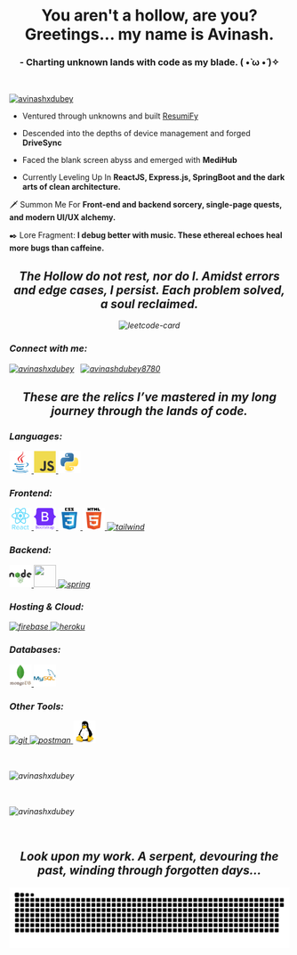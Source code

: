<h1 align="center">You aren't a hollow, are you? Greetings... my name is Avinash.</h1>
<h3 align="center">- Charting unknown lands with code as my blade. ( •̀ ω •́ )✧</h3><br>

<p align="left"> <a href="https://github.com/ryo-ma/github-profile-trophy"><img src="https://github-profile-trophy.vercel.app/?username=avinashxdubey" alt="avinashxdubey" /></a> </p>

- Ventured through unknowns and built [ResumiFy](https://resumify-woad.vercel.app/)
  
- Descended into the depths of device management and forged **DriveSync**
  
- Faced the blank screen abyss and emerged with **MediHub**
  
- Currently Leveling Up In **ReactJS, Express.js, SpringBoot and the dark arts of clean architecture.**

 🗡️  Summon Me For **Front-end and backend sorcery, single-page quests, and modern UI/UX alchemy.**

 ✒️  Lore Fragment: **I debug better with music. These ethereal echoes heal more bugs than caffeine.** <br>

 <div align="center">
    <h2><i>The Hollow do not rest, nor do I. Amidst errors and edge cases, I persist. Each problem solved, a soul reclaimed.</h2>
   <p>
     <img alt="leetcode-card" src="https://leetcard.jacoblin.cool/AvinashDubey8780?theme=light&font=Average%20Sans&ext=heatmap">
   </p>
 </div>

<h3 align="left">Connect with me:</h3>
<p align="left" style="margin4px">
<a href="https://linkedin.com/in/avinashxdubey" target="blank" ><img align="center" src="https://raw.githubusercontent.com/rahuldkjain/github-profile-readme-generator/master/src/images/icons/Social/linked-in-alt.svg" alt="avinashxdubey" height="30" width="40" /></a>     
&nbsp;&nbsp;<a href="https://www.leetcode.com/avinashdubey8780" target="blank"><img align="center" src="https://raw.githubusercontent.com/rahuldkjain/github-profile-readme-generator/master/src/images/icons/Social/leet-code.svg" alt="avinashdubey8780" height="30" width="40" /></a>
</p>

<div>
  <h2 align="center"><i>These are the relics I’ve mastered in my long journey through the lands of code.</h2>
  <div align="left">
  <h3>Languages: </h3>
  <p>
    <a href="https://www.java.com" target="_blank" rel="noreferrer">
      <img src="https://raw.githubusercontent.com/devicons/devicon/master/icons/java/java-original.svg" alt="java" width="40" height="40"/>
    </a>
    <a href="https://developer.mozilla.org/en-US/docs/Web/JavaScript" target="_blank" rel="noreferrer">
      <img src="https://raw.githubusercontent.com/devicons/devicon/master/icons/javascript/javascript-original.svg" alt="javascript" width="40" height="40"/>
    </a>
    <a href="https://www.python.org" target="_blank" rel="noreferrer">
      <img src="https://raw.githubusercontent.com/devicons/devicon/master/icons/python/python-original.svg" alt="python" width="40" height="40"/>
    </a>
  </p>
  
  <h3>Frontend:</h3>
  <p>
    <a href="https://reactjs.org/" target="_blank" rel="noreferrer">
      <img src="https://raw.githubusercontent.com/devicons/devicon/master/icons/react/react-original-wordmark.svg" alt="react" width="40" height="40"/>
    </a>
    <a href="https://getbootstrap.com" target="_blank" rel="noreferrer">
      <img src="https://raw.githubusercontent.com/devicons/devicon/master/icons/bootstrap/bootstrap-plain-wordmark.svg" alt="bootstrap" width="40" height="40"/>
    </a>
    <a href="https://www.w3schools.com/css/" target="_blank" rel="noreferrer">
      <img src="https://raw.githubusercontent.com/devicons/devicon/master/icons/css3/css3-original-wordmark.svg" alt="css3" width="40" height="40"/>
    </a>
    <a href="https://www.w3.org/html/" target="_blank" rel="noreferrer">
      <img src="https://raw.githubusercontent.com/devicons/devicon/master/icons/html5/html5-original-wordmark.svg" alt="html5" width="40" height="40"/>
    </a>
    <a href="https://tailwindcss.com/" target="_blank" rel="noreferrer">
      <img src="https://www.vectorlogo.zone/logos/tailwindcss/tailwindcss-icon.svg" alt="tailwind" width="40" height="40"/>
    </a>
  </p>
  
  <h3>Backend:</h3>
  <p>
    <a href="https://nodejs.org" target="_blank" rel="noreferrer">
      <img src="https://raw.githubusercontent.com/devicons/devicon/master/icons/nodejs/nodejs-original-wordmark.svg" alt="nodejs" width="40" height="40"/>
    </a>
    <a href="https://expressjs.com" target="_blank" rel="noreferrer">
      <img src="https://img.icons8.com/?size=100&id=kg46nzoJrmTR&format=png&color=000000" width="40" height="40" />
    </a>
    <a href="https://spring.io/" target="_blank" rel="noreferrer">
      <img src="https://www.vectorlogo.zone/logos/springio/springio-icon.svg" alt="spring" width="40" height="40"/>
    </a>
  </p>
  
  <h3>Hosting & Cloud:</h3>
  <p>
    <a href="https://firebase.google.com/" target="_blank" rel="noreferrer">
      <img src="https://www.vectorlogo.zone/logos/firebase/firebase-icon.svg" alt="firebase" width="40" height="40"/>
    </a>
    <a href="https://heroku.com" target="_blank" rel="noreferrer">
      <img src="https://www.vectorlogo.zone/logos/heroku/heroku-icon.svg" alt="heroku" width="40" height="40"/>
    </a>
  </p>
  
  <h3>Databases:</h3>
  <p>
    <a href="https://www.mongodb.com/" target="_blank" rel="noreferrer">
      <img src="https://raw.githubusercontent.com/devicons/devicon/master/icons/mongodb/mongodb-original-wordmark.svg" alt="mongodb" width="40" height="40"/>
    </a>
    <a href="https://www.mysql.com/" target="_blank" rel="noreferrer">
      <img src="https://raw.githubusercontent.com/devicons/devicon/master/icons/mysql/mysql-original-wordmark.svg" alt="mysql" width="40" height="40"/>
    </a>
  </p>
  
  <h3>Other Tools:</h3>
  <p>
    <a href="https://git-scm.com/" target="_blank" rel="noreferrer">
      <img src="https://www.vectorlogo.zone/logos/git-scm/git-scm-icon.svg" alt="git" width="40" height="40"/>
    </a>
    <a href="https://postman.com" target="_blank" rel="noreferrer">
      <img src="https://www.vectorlogo.zone/logos/getpostman/getpostman-icon.svg" alt="postman" width="40" height="40"/>
    </a>
    <a href="https://www.linux.org/" target="_blank" rel="noreferrer">
      <img src="https://raw.githubusercontent.com/devicons/devicon/master/icons/linux/linux-original.svg" alt="linux" width="40" height="40"/>
    </a>
  </p>
  </div>
</div><br>

<p><img align="center" src="https://github-readme-stats.vercel.app/api?username=avinashxdubey&show_icons=true&locale=en" alt="avinashxdubey" /></p><br>

<p><img align="center" src="https://github-readme-streak-stats.herokuapp.com/?user=avinashxdubey&" alt="avinashxdubey" /></p><br>

<div align="center">
    <h2><i>Look upon my work. A serpent, devouring the past, winding through forgotten days...</h2>
    <p align="center">
    <img src="https://github.com/AvinashxDubey/AvinashXDubey/blob/output/snake-dark.svg">
    </p>
</div>
